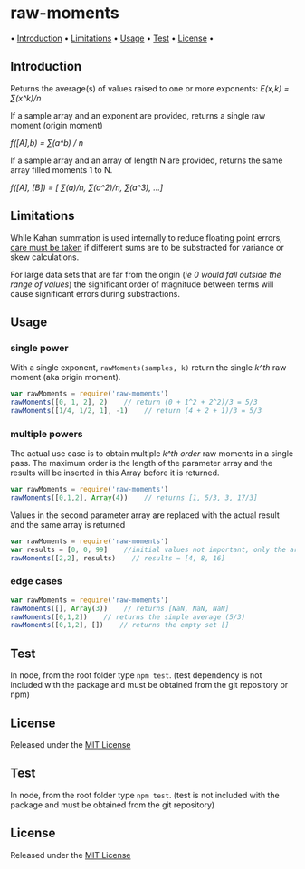 <!-- markdownlint-disable MD004 MD007 MD010 MD041 MD022 MD024 MD032 -->
# raw-moments

• [Introduction](#Introduction) • [Limitations](#Limitations) • [Usage](#Usage)  • [Test](#test) • [License](#License) •

## Introduction

Returns the average(s) of values raised to one or more exponents: *E(x,k) = ∑(x^k)/n*

If a sample array and an exponent are provided, returns a single raw moment (origin moment)

*f([A],b) = ∑(a^b) / n*

If a sample array and an array of length N are provided, returns the same array filled moments 1 to N.

*f([A], [B]) = [ ∑(a)/n, ∑(a^2)/n, ∑(a^3), ...]*

## Limitations

While Kahan summation is used internally to reduce floating point errors,
[care must be taken](https://en.wikipedia.org/wiki/Algorithms_for_calculating_variance)
if different sums are to be substracted for variance or skew calculations.

For large data sets that are far from the origin (*ie 0 would fall outside the range of values*)
the significant order of magnitude between terms will cause significant errors during substractions.

## Usage

### single power

With a single exponent, `rawMoments(samples, k)` return the single *k^th* raw moment (aka origin moment).

```javascript
var rawMoments = require('raw-moments')
rawMoments([0, 1, 2], 2)    // return (0 + 1^2 + 2^2)/3 = 5/3
rawMoments([1/4, 1/2, 1], -1)    // return (4 + 2 + 1)/3 = 5/3
```

### multiple powers

The actual use case is to obtain multiple *k^th order* raw moments in a single pass.
The maximum order is the length of the parameter array and the results will be inserted in this Array before it is returned.

```javascript
var rawMoments = require('raw-moments')
rawMoments([0,1,2], Array(4))    // returns [1, 5/3, 3, 17/3]
```

Values in the second parameter array are replaced with the actual result and the same array is returned

```javascript
var rawMoments = require('raw-moments')
var results = [0, 0, 99]    //initial values not important, only the array length
rawMoments([2,2], results)    // results = [4, 8, 16]
```

### edge cases

```javascript
var rawMoments = require('raw-moments')
rawMoments([], Array(3))    // returns [NaN, NaN, NaN]
rawMoments([0,1,2])    // returns the simple average (5/3)
rawMoments([0,1,2], [])    // returns the empty set []
```

## Test

In node, from the root folder type `npm test`.
(test dependency is not included with the package and must be obtained from the git repository or npm)

## License

Released under the [MIT License](http://www.opensource.org/licenses/MIT)





























## Test

In node, from the root folder type `npm test`.
(test is not included with the package and must be obtained from the git repository)

## License

Released under the [MIT License](http://www.opensource.org/licenses/MIT)




















